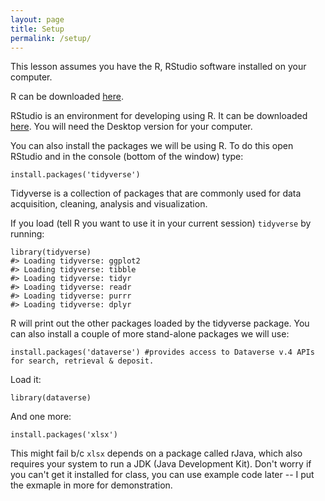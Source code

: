 ```yaml
---
layout: page
title: Setup
permalink: /setup/
---
```


This lesson assumes you have the R, RStudio software installed on your computer.

R can be downloaded [here](https://cran.r-project.org/mirrors.html).

RStudio is an environment for developing using R.
It can be downloaded [here](https://www.rstudio.com/products/rstudio/download/).
You will need the Desktop version for your computer.

You can also install the packages we will be using R.  To do this open RStudio and in the console (bottom of the window) type:

```
install.packages('tidyverse')
```

Tidyverse is a collection of packages that are commonly used for data acquisition, cleaning, analysis and visualization.

If you load (tell R you want to use it in your current session) `tidyverse` by running:

```
library(tidyverse)
#> Loading tidyverse: ggplot2
#> Loading tidyverse: tibble
#> Loading tidyverse: tidyr
#> Loading tidyverse: readr
#> Loading tidyverse: purrr
#> Loading tidyverse: dplyr
```
R will print out the other packages loaded by the tidyverse package.  You can also install a couple of more stand-alone packages we will use:

```
install.packages('dataverse') #provides access to Dataverse v.4 APIs for search, retrieval & deposit.
```

Load it:

```
library(dataverse)
```

And one more:

```
install.packages('xlsx')
```

This might fail b/c `xlsx` depends on a package called rJava, which also requires your system to run a JDK (Java Development Kit). Don't worry if you can't get it installed for class, you can use example code later -- I put the exmaple in more for demonstration. 
